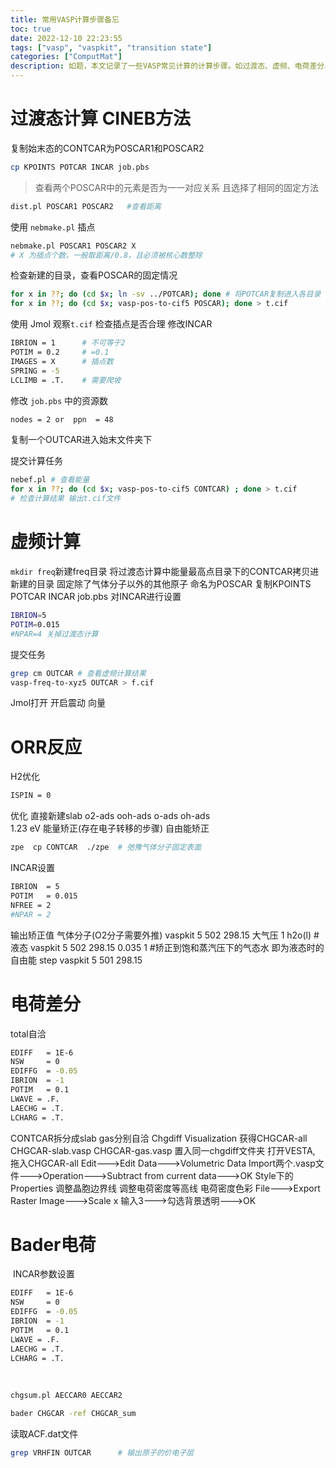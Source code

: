 ```yaml
---
title: 常用VASP计算步骤备忘
toc: true
date: 2022-12-10 22:23:55
tags: ["vasp", "vaspkit", "transition state"]
categories: ["ComputMat"]
description: 如题，本文记录了一些VASP常见计算的计算步骤。如过渡态、虚频、电荷差分、Bader电荷等的计算。
---
```


# 过渡态计算  CINEB方法

复制始末态的CONTCAR为POSCAR1和POSCAR2

```bash
cp KPOINTS POTCAR INCAR job.pbs
```

> 查看两个POSCAR中的元素是否为一一对应关系  且选择了相同的固定方法

```bash
dist.pl POSCAR1 POSCAR2   #查看距离
```

使用 `nebmake.pl` 插点

```bash
nebmake.pl POSCAR1 POSCAR2 X 
# X 为插点个数，一般取距离/0.8，且必须被核心数整除
```

检查新建的目录，查看POSCAR的固定情况

```bash
for x in ??; do (cd $x; ln -sv ../POTCAR); done # 将POTCAR复制进入各目录
for x in ??; do (cd $x; vasp-pos-to-cif5 POSCAR); done > t.cif
```

使用 Jmol 观察`t.cif` 检查插点是否合理
修改INCAR

```bash
IBRION = 1 		# 不可等于2
POTIM = 0.2		# =0.1
IMAGES = X 		# 插点数  
SPRING = -5   
LCLIMB = .T.	# 需要爬坡
```

修改 `job.pbs` 中的资源数

```bash
nodes = 2 or  ppn  = 48 
```

复制一个OUTCAR进入始末文件夹下

提交计算任务

```bash
nebef.pl # 查看能量
for x in ??; do (cd $x; vasp-pos-to-cif5 CONTCAR) ; done > t.cif
# 检查计算结果 输出t.cif文件
```

# 虚频计算

`mkdir freq`新建freq目录
将过渡态计算中能量最高点目录下的CONTCAR拷贝进新建的目录 
固定除了气体分子以外的其他原子 命名为POSCAR
复制KPOINTS   POTCAR  INCAR  job.pbs 
对INCAR进行设置

```bash
IBRION=5 
POTIM=0.015 
#NPAR=4 关掉过渡态计算
```

提交任务
	

```bash
grep cm OUTCAR # 查看虚频计算结果
vasp-freq-to-xyz5 OUTCAR > f.cif
```

Jmol打开    开启震动  向量

# ORR反应

H2优化​

```bash
ISPIN = 0
```

优化
​直接新建slab o2-ads ooh-ads o-ads oh-ads  
​1.23 eV 能量矫正(存在电子转移的步骤)
​自由能矫正

```bash
zpe  cp CONTCAR  ./zpe  # 弛豫气体分子固定表面
```

INCAR设置

```bash
IBRION  = 5
POTIM   = 0.015
NFREE = 2
#NPAR = 2
```

输出矫正值
	气体分子(O2分子需要外推)
		vaspkit   5   502   298.15  大气压  1
	h2o(l)  #液态
		vaspkit   5   502   298.15  0.035   1  #矫正到饱和蒸汽压下的气态水 即为液态时的自由能
	step
		vaspkit   5   501   298.15

# 电荷差分

total自洽		

```bash
EDIFF   = 1E-6
NSW     = 0
EDIFFG  = -0.05
IBRION  = -1
POTIM   = 0.1
LWAVE = .F.
LAECHG = .T.
LCHARG = .T.
```

CONTCAR拆分成slab gas分别自洽
Chgdiff Visualization
获得CHGCAR-all CHGCAR-slab.vasp CHGCAR-gas.vasp 置入同一chgdiff文件夹
打开VESTA, 拖入CHGCAR-all
Edit--->Edit Data--->Volumetric Data
Import两个.vasp文件--->Operation--->Subtract from current data--->OK
Style下的Properties 
调整晶胞边界线
调整电荷密度等高线
电荷密度色彩
File--->Export Raster Image--->Scale x  输入3--->勾选背景透明--->OK

# Bader电荷

​	INCAR参数设置		

```bash
EDIFF   = 1E-6
NSW     = 0
EDIFFG  = -0.05
IBRION  = -1
POTIM   = 0.1
LWAVE = .F.
LAECHG = .T.
LCHARG = .T.
```

​	

```bash
chgsum.pl AECCAR0 AECCAR2
```

```bash
bader CHGCAR -ref CHGCAR_sum
```

读取ACF.dat文件

```bash
grep VRHFIN OUTCAR      # 输出原子的价电子层
```

